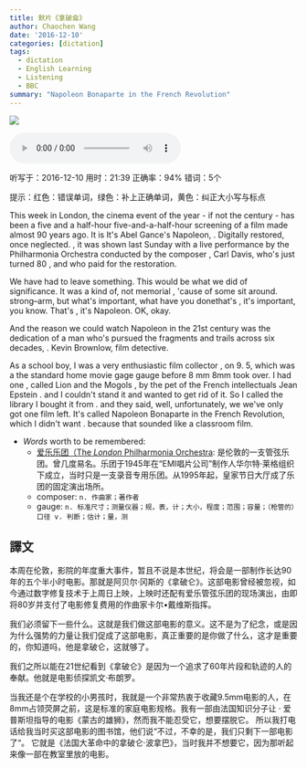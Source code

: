 ```yaml
---
title: 默片《拿破侖》
author: Chaochen Wang
date: '2016-12-10'
categories: [dictation]
tags:
  - dictation
  - English Learning
  - Listening
  - BBC
summary: "Napoleon Bonaparte in the French Revolution"
---
```



![](/img/napoleon.png)

<audio src="/mp3/napoleon.mp3" controls="controls">
Your browser does not support the audio element.
你的瀏覽器不支持音頻播放。請使用chrome科學上網。
</audio>


听写于：2016-12-10	用时：21:39
正确率：94%	错词：5个

提示：<span class="diff_off">红色</span>：错误单词，<span class="diff_add">绿色</span>：补上正确单词，<span class="diff_alert">黄色</span>：纠正大小写与标点

<p class="linetext">This week in London<span class="diff_alert">,</span> the cinema event of the year - if not the century - has been <span class="diff_off">a</span> <span class="diff_off">five</span> <span class="diff_off">and</span> a <span class="diff_off">half-hour</span> <span class="diff_add">five-and-a-half-hour</span> screening of a film made almost 90 years ago. <span class="diff_off">It</span> <span class="diff_off">is</span> <span class="diff_add">It's</span> Abel Gance's Napoleon<span class="diff_alert">,</span> <span class="diff_alert">.</span> <span class="diff_alert" title="digitally ">Digitally </span>restored, once neglected<span class="diff_alert">.</span> <span class="diff_alert">,</span> <span class="diff_alert" title="It ">it </span>was shown last Sunday with a live performance by the Philharmonia Orchestra conducted by the composer <span class="diff_alert">,</span> Carl Davis, who's just turned 80 <span class="diff_alert">,</span> and who paid for the restoration. </p><p class="linetext">We <span class="diff_off">have</span> <span class="diff_add">had</span> to leave something. This would be what we did of significance. It was a kind of, not memorial <span class="diff_alert">,</span> <span class="diff_add">'</span>cause <span class="diff_add">of</span> some <span class="diff_off">sit</span> <span class="diff_off">around</span><span class="diff_alert">.</span> <span class="diff_add">strong–arm</span><span class="diff_alert">,</span> <span class="diff_alert" title="But ">but </span>what's important, what have you done<span class="diff_off">that's</span> <span class="diff_alert">,</span> <span class="diff_add">it's</span> important, you know<span class="diff_alert">.</span> <span class="diff_off">That's</span> <span class="diff_alert">,</span> <span class="diff_add">it's</span> Napoleon<span class="diff_alert">.</span> <span class="diff_off">OK</span><span class="diff_alert">,</span> <span class="diff_add">okay</span>. </p><p class="linetext">And the reason we could watch Napoleon in the 21st century was the dedication of a man who's pursued the fragments and trails across six decades<span class="diff_alert">,</span> <span class="diff_alert">.</span> Kevin Brownlow, film detective. </p><p class="linetext">As a school boy, I was a very enthusiastic film collector <span class="diff_alert">,</span> on 9. 5, which was <span class="diff_off">a</span> <span class="diff_add">the</span> standard home movie <span class="diff_off">gage</span> <span class="diff_add">gauge</span> before <span class="diff_off">8</span> <span class="diff_off">mm</span> <span class="diff_add">8mm</span> took over. I had one <span class="diff_alert">,</span> called Lion and the Mogols <span class="diff_alert">,</span> by the pet of the French intellectuals Jean Epstein <span class="diff_alert">.</span> <span class="diff_alert" title="And ">and </span>I couldn't stand it and wanted to get rid of it. So I called the library I bought it from <span class="diff_alert">.</span> <span class="diff_alert" title="And ">and </span>they said, well, unfortunately, <span class="diff_off">we</span> <span class="diff_add">we've</span> only got one film left. It's called Napoleon Bonaparte in the French Revolution, which I didn't want <span class="diff_alert">.</span> <span class="diff_alert" title="Because ">because </span>that sounded like a classroom film.




* _Words_ worth to be remembered:
    * [爱乐乐团（The _London_ Philharmonia Orchestra](https://zh.wikipedia.org/wiki/%E6%84%9B%E6%A8%82%E7%AE%A1%E5%BC%A6%E6%A8%82%E5%9C%98): 是伦敦的一支管弦乐团。曾几度易名。乐团于1945年在“EMI唱片公司”制作人华尔特·莱格组织下成立，当时只是一支录音专用乐团。从1995年起，皇家节日大厅成了乐团的固定演出场所。
    * composer: `n. 作曲家；著作者`
    * gauge: `n. 标准尺寸；测量仪器；规，表，计；大小，程度；范围；容量；（枪管的）口径 v. 判断；估计；量，测`

## 譯文
本周在伦敦，影院的年度重大事件，暂且不说是本世纪，将会是一部制作长达90年的五个半小时电影。那就是阿贝尔·冈斯的《拿破仑》。这部电影曾经被忽视，如今通过数字修复技术于上周日上映，上映时还配有爱乐管弦乐团的现场演出，由即将80岁并支付了电影修复费用的作曲家卡尔•戴维斯指挥。

我们必须留下一些什么。这就是我们做这部电影的意义。这不是为了纪念，或是因为什么强势的力量让我们促成了这部电影，真正重要的是你做了什么，这才是重要的，你知道吗，他是拿破仑，这就够了。

我们之所以能在21世纪看到《拿破仑》是因为一个追求了60年片段和轨迹的人的奉献。他就是电影侦探凯文·布朗罗。

当我还是个在学校的小男孩时，我就是一个非常热衷于收藏9.5mm电影的人，在8mm占领荧屏之前，这是标准的家庭电影规格。我有一部由法国知识分子让 · 爱普斯坦指导的电影《蒙古的雄狮》，然而我不能忍受它，想要摆脱它。 所以我打电话给我当时买这部电影的图书馆，他们说“不过，不幸的是，我们只剩下一部电影了“。 它就是《法国大革命中的拿破仑·波拿巴》，当时我并不想要它，因为那听起来像一部在教室里放的电影。
